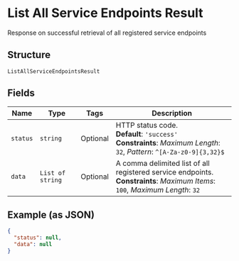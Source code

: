 
# List All Service Endpoints Result

Response on successful retrieval of all registered service endpoints

## Structure

`ListAllServiceEndpointsResult`

## Fields

| Name | Type | Tags | Description |
|  --- | --- | --- | --- |
| `status` | `string` | Optional | HTTP status code.<br>**Default**: `'success'`<br>**Constraints**: *Maximum Length*: `32`, *Pattern*: `^[A-Za-z0-9]{3,32}$` |
| `data` | `List of string` | Optional | A comma delimited list of all registered service endpoints.<br>**Constraints**: *Maximum Items*: `100`, *Maximum Length*: `32` |

## Example (as JSON)

```json
{
  "status": null,
  "data": null
}
```

